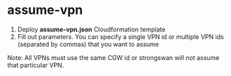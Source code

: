 # assume-vpn

1) Deploy __assume-vpn.json__ Cloudformation template
2) Fill out parameters. You can specify a single VPN id or multiple VPN ids (separated by commas) that you want to assume 

Note: All VPNs must use the same CGW id or strongswan will not assume that particular VPN.
